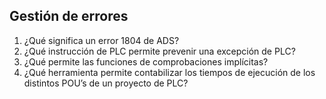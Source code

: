 ## Gestión de errores ##
1. ¿Qué significa un error 1804 de ADS?
2. ¿Qué instrucción de PLC permite prevenir una excepción de PLC?
3. ¿Qué permite las funciones de comprobaciones implícitas?
4. ¿Qué herramienta permite contabilizar los tiempos de ejecución de los distintos POU’s de un proyecto de PLC?
